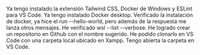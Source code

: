 Ya tengo instalado la extensión Tailwind CSS, Docker de Windows y ESLint para VS Code.
Ya tengo instalado Docker desktop.
Verificado la instalación de docker, ya hice el run --hello-world, pero además de la respuesta me lanza otros mensajes.
He verificado wsl --list --verbose.
He logrado crear un repositorio en Github con el nombre sugerido. He podido clonarlo en VS Code con una carpeta local ubicado en Xampp. Tengo abierta la carpeta en VS Code.
